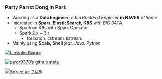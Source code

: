 ### Party Parrot Dongjin Park

* Working as a **Data Engineer**. *a.k.a BackEnd Engineer* **in NAVER** *at home*
* Interested in **Spark, ElasticSearch, K8S** *with BIG DATA*
    - Spark on K8s with Spark Operator
    - Spark 2.x ~ 3.x
        - for batch, dstream, sstream
* Mainly using **Scala, Shell** *feat. Java, Python*

[![Linkedin Badge](https://img.shields.io/badge/-LinkedIn-blue?style=flat-square&logo=Linkedin&logoColor=white&link=https://www.linkedin.com/in/dongjin-park-054922116/)](https://www.linkedin.com/in/dongjin-park-054922116/)

[![peter9378's github stats](https://github-readme-stats.vercel.app/api?username=peter9378)](https://github.com/peter9378/github-readme-stats)

[![Solved.ac 프로필](http://mazassumnida.wtf/api/v2/generate_badge?boj=peter0708)](https://solved.ac/peter0708)

<!--
- 🔭 I’m currently working on ...
- 🌱 I’m currently learning ...
- 👯 I’m looking to collaborate on ...
- 🤔 I’m looking for help with ...
- 💬 Ask me about ...
- 📫 How to reach me: ...
- 😄 Pronouns: ...
- ⚡ Fun fact: ...
-->
